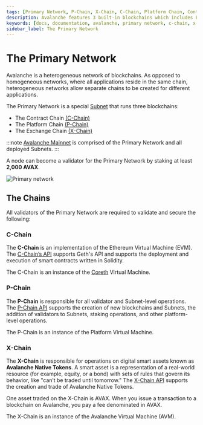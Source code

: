 ```yaml
---
tags: [Primary Network, P-Chain, X-Chain, C-Chain, Platform Chain, Contract Chain]
description: Avalanche features 3 built-in blockchains which includes Exchange Chain (X-Chain), Platform Chain (P-Chain), and Contract Chain (C-Chain). More info here.
keywords: [docs, documentation, avalanche, primary network, c-chain, x-chain, p-chain, platform chain, contract chain]
sidebar_label: The Primary Network
---
```


# The Primary Network

Avalanche is a heterogeneous network of blockchains. As opposed to homogeneous networks, where
all applications reside in the same chain, heterogeneous networks allow separate chains to be
created for different applications.

The Primary Network is a special [Subnet](subnets-overview.md) that runs three blockchains:

- The Contract Chain [(C-Chain)](avalanche-platform.md#c-chain)
- The Platform Chain [(P-Chain)](avalanche-platform.md#p-chain)
- The Exchange Chain [(X-Chain)](avalanche-platform.md#x-chain)

:::note
[Avalanche Mainnet](/learn/avalanche/mainnet.md) is comprised of the Primary Network
and all deployed Subnets.
:::

A node can become a validator for the Primary Network by staking at least **2,000 AVAX**.

![Primary network](/img/primary-network.png)

## The Chains

All validators of the Primary Network are required to validate and secure the following:

### C-Chain

The **C-Chain** is an implementation of the Ethereum Virtual Machine (EVM).
The [C-Chain’s API](/reference/avalanchego/c-chain/api.md) supports Geth's API and supports the
deployment and execution of smart contracts written in Solidity.

The C-Chain is an instance of the 
[Coreth](https://github.com/ava-labs/coreth) Virtual Machine.

### P-Chain 

The **P-Chain** is responsible for all validator and Subnet-level operations.
The [P-Chain API](/reference/avalanchego/p-chain/api.md) supports the creation of new
blockchains and Subnets, the addition of validators to Subnets, staking operations, and other
platform-level operations.

The P-Chain is an instance of the Platform Virtual Machine.

### X-Chain 

The **X-Chain** is responsible for operations on digital smart assets known as **Avalanche Native
Tokens**. A smart asset is a representation of a real-world resource (for example, equity, or a
bond) with sets of rules that govern its behavior, like "can’t be traded until tomorrow."
The [X-Chain API](/reference/avalanchego/x-chain/api.md) supports the creation and trade of
Avalanche Native Tokens.

One asset traded on the X-Chain is AVAX. When you issue a transaction to a blockchain on Avalanche,
you pay a fee denominated in AVAX.

The X-Chain is an instance of the Avalanche Virtual Machine (AVM).
